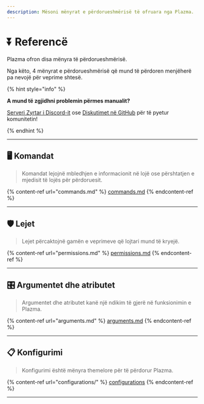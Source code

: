 ```yaml
---
description: Mësoni mënyrat e përdorueshmërisë të ofruara nga Plazma.
---
```


# ⏬ Referencë

Plazma ofron disa mënyra të përdorueshmërisë.

Nga këto, 4 mënyrat e përdorueshmërisë që mund të përdoren menjëherë pa nevojë për veprime shtesë.

{% hint style="info" %}

**A mund të zgjidhni problemin përmes manualit?**

[Serveri Zyrtar i Discord-it](https://discord.gg/MmfC52K8A8) ose [Diskutimet në GitHub](https://github.com/PlazmaMC/PlazmaBukkit/discussions) për të pyetur komunitetin!

{% endhint %}

***

## 🖥️ Komandat <a href="#id-1" id="id-1"></a>

> Komandat lejojnë mbledhjen e informacionit në lojë ose përshtatjen e mjedisit të lojës për përdoruesit.

{% content-ref url="commands.md" %}
[commands.md](commands.md)
{% endcontent-ref %}

***

## 🛡️ Lejet <a href="#id-2" id="id-2"></a>

> Lejet përcaktojnë gamën e veprimeve që lojtari mund të kryejë.

{% content-ref url="permissions.md" %}
[permissions.md](permissions.md)
{% endcontent-ref %}

***

## 🎛️ Argumentet dhe atributet <a href="#id-3" id="id-3"></a>

> Argumentet dhe atributet kanë një ndikim të gjerë në funksionimin e Plazma.

{% content-ref url="arguments.md" %}
[arguments.md](arguments.md)
{% endcontent-ref %}

***

## 📋 Konfigurimi <a href="#id-4" id="id-4"></a>

> Konfigurimi është mënyra themelore për të përdorur Plazma.

{% content-ref url="configurations/" %}
[configurations](configurations/)
{% endcontent-ref %}

***
